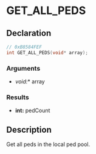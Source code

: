 # GET_ALL_PEDS

## Declaration
```cpp
// 0xB8584FEF
int GET_ALL_PEDS(void* array);
```

### Arguments
- **void*:** array

### Results
- **int:** pedCount

## Description
Get all peds in the local ped pool.